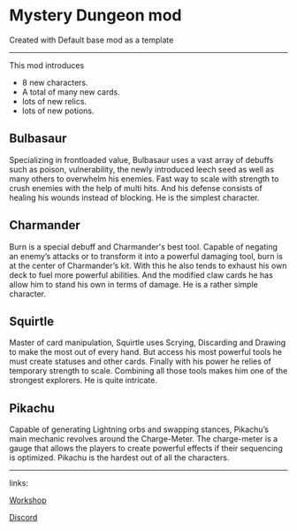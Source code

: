 # Mystery Dungeon mod

Created with Default base mod as a template

---

This mod introduces

* 8 new characters.
* A total of many new cards.
* lots of new relics.
* lots of new potions. 


## Bulbasaur
Specializing in frontloaded value, Bulbasaur uses a vast array of debuffs such as poison, vulnerability, the newly introduced leech seed as well as many others to overwhelm his enemies. Fast way to scale with strength to crush enemies with the help of multi hits. And his defense consists of healing his wounds instead of blocking.
He is the simplest character.

## Charmander
Burn is a special debuff and Charmander's best tool. Capable of negating an enemy’s attacks or to transform it into a powerful damaging tool, burn is at the center of Charmander’s kit. With this he also tends to exhaust his own deck to fuel more powerful abilities. And the modified claw cards he has allow him to stand his own in terms of damage.
He is a rather simple character. 

## Squirtle
Master of card manipulation, Squirtle uses Scrying, Discarding and Drawing to make the most out of every hand. But access his most powerful tools he must create statuses and other cards. Finally with his power he relies of temporary strength to scale. Combining all those tools makes him one of the strongest explorers.
He is quite intricate.

## Pikachu
Capable of generating Lightning orbs and swapping stances, Pikachu’s main mechanic revolves around the Charge-Meter. The charge-meter is a gauge that allows the players to create powerful effects if their sequencing is optimized.
Pikachu is the hardest out of all the characters.

---
links:

[Workshop](https://steamcommunity.com/sharedfiles/filedetails/?id=2643686261)

[Discord](https://discord.gg/Pu6kAEwJnY)
